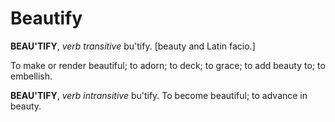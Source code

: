 # Beautify

**BEAU'TIFY**, _verb transitive_ bu'tify. \[beauty and Latin facio.\]

To make or render beautiful; to adorn; to deck; to grace; to add beauty to; to embellish.

**BEAU'TIFY**, _verb intransitive_ bu'tify. To become beautiful; to advance in beauty.